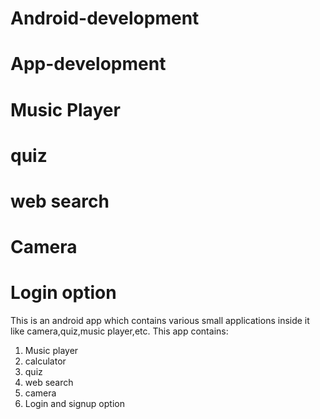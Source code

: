 # Android-development
# App-development
# Music Player
# quiz
# web search
# Camera
# Login option 
This is an android app which contains various small applications inside it like camera,quiz,music player,etc.
This app contains:
1. Music player
2. calculator
3. quiz
4. web search
5. camera
6. Login and signup option


